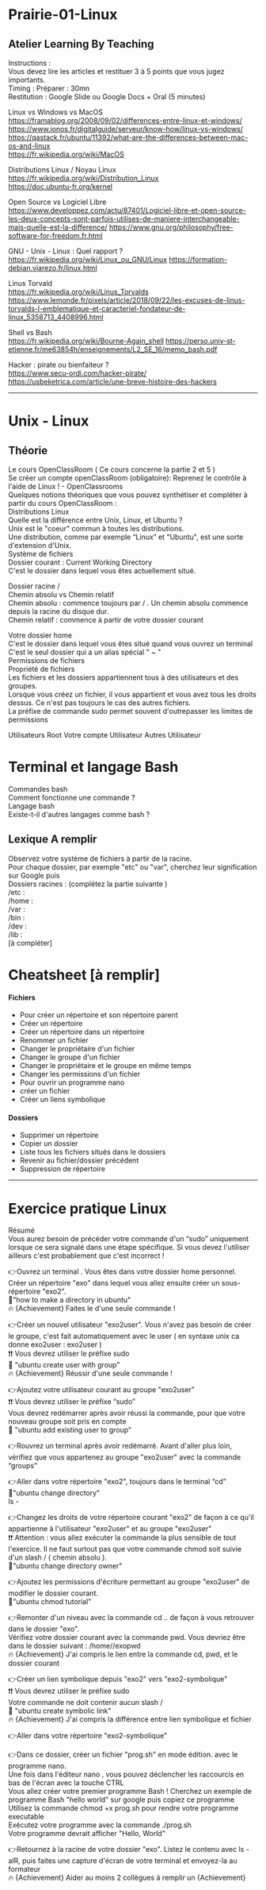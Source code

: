 # Prairie-01-Linux
## Atelier Learning By Teaching

Instructions :	
Vous devez lire les articles et restituer 3 à 5 points que vous jugez importants.  
Timing : Préparer : 30mn  
Restitution : Google Slide ou Google Docs  + Oral (5 minutes)  

Linux vs Windows vs MacOS  
	https://framablog.org/2008/09/02/differences-entre-linux-et-windows/  
	https://www.ionos.fr/digitalguide/serveur/know-how/linux-vs-windows/  
	https://qastack.fr/ubuntu/11392/what-are-the-differences-between-mac-os-and-linux  
	https://fr.wikipedia.org/wiki/MacOS  

Distributions Linux / Noyau Linux    
	https://fr.wikipedia.org/wiki/Distribution_Linux  
	https://doc.ubuntu-fr.org/kernel  
 
Open Source vs Logiciel Libre  
	https://www.developpez.com/actu/87401/Logiciel-libre-et-open-source-les-deux-concepts-sont-parfois-utilises-de-maniere-interchangeable-mais-quelle-est-la-difference/
	https://www.gnu.org/philosophy/free-software-for-freedom.fr.html

GNU - Unix - Linux : Quel rapport ?  
	https://fr.wikipedia.org/wiki/Linux_ou_GNU/Linux
	https://formation-debian.viarezo.fr/linux.html
 
Linus Torvald   
	https://fr.wikipedia.org/wiki/Linus_Torvalds
	https://www.lemonde.fr/pixels/article/2018/09/22/les-excuses-de-linus-torvalds-l-emblematique-et-caracteriel-fondateur-de-linux_5358713_4408996.html

Shell vs Bash  
	https://fr.wikipedia.org/wiki/Bourne-Again_shell
	https://perso.univ-st-etienne.fr/me63854h/enseignements/L2_SE_16/memo_bash.pdf

Hacker : pirate ou bienfaiteur ?  
	https://www.secu-ordi.com/hacker-pirate/
	https://usbeketrica.com/article/une-breve-histoire-des-hackers

 ---------------------------------------------------------------------------------------------------------------------------------------------------------------------------

 # Unix - Linux

## Théorie  
Le cours OpenClassRoom ( Ce cours concerne la partie 2 et 5 )  
Se créer un compte openClassRoom (obligatoire): Reprenez le contrôle à l'aide de Linux ! - OpenClassrooms  
Quelques notions théoriques que vous pouvez synthétiser et compléter à partir du cours OpenClassRoom :  
Distributions Linux  
Quelle est la différence entre Unix, Linux, et Ubuntu ?  
Unix est le "coeur" commun à toutes les distributions.  
Une distribution, comme par exemple “Linux” et "Ubuntu", est une sorte d'extension d'Unix.  
Système de fichiers  
Dossier courant : Current Working Directory  
C'est le dossier dans lequel vous êtes actuellement situé.  


Dossier racine /  
Chemin absolu vs Chemin relatif  
Chemin absolu : commence toujours par / . Un chemin absolu commence depuis la racine du disque dur.  
Chemin relatif : commence à partir de votre dossier courant  


Votre dossier home  
C'est le dossier dans lequel vous êtes situé quand vous ouvrez un terminal  
C'est le seul dossier qui a un alias spécial " ~ "    
Permissions de fichiers  
Propriété de fichiers  
	Les fichiers et les dossiers appartiennent tous à des utilisateurs et des groupes.  
	Lorsque vous créez un fichier, il vous appartient et vous avez tous les droits dessus. Ce n'est pas toujours le cas des autres fichiers.  
	La préfixe de commande sudo permet souvent d'outrepasser les limites de permissions  

Utilisateurs
Root
Votre compte Utilisateur 
Autres Utilisateur

# Terminal et langage Bash  
Commandes bash  
Comment fonctionne une commande ?  
Langage bash  
Existe-t-il d'autres langages comme bash ?

## Lexique A remplir     
Observez votre système de fichiers à partir de la racine.  
Pour chaque dossier, par exemple "etc" ou "var", cherchez leur signification sur Google puis  
Dossiers racines : (complétez la partie suivante )  
	/etc :   
	/home :  
	/var :  
	/bin :     
	/dev :   
	/lib :   
	[à compléter]  

 
# Cheatsheet [à remplir]
#### Fichiers
* Pour créer un répertoire et son répertoire parent
* Créer un répertoire
* Créer un répertoire dans un répertoire
* Renommer un fichier
* Changer le propriétaire d'un fichier
* Changer le groupe d'un fichier
* Changer le propriétaire et le groupe en même temps
* Changer les permissions d'un fichier
* Pour ouvrir un programme nano
* créer un fichier
* Créer un liens symbolique
#### Dossiers
* Supprimer un répertoire
* Copier un dossier
* Liste tous les fichiers situés dans le dossiers
* Revenir au fichier/dossier précédent
* Suppression de répertoire

--------------------------------------------------------------------------------------------------------------------------------------------------------------------

# Exercice pratique Linux

Résumé  
Vous aurez besoin de précéder votre commande d'un “sudo” uniquement lorsque ce sera signalé dans une étape spécifique. Si vous devez l'utiliser ailleurs c'est probablement que c'est incorrect !  

👉Ouvrez un terminal . Vous êtes dans votre dossier home personnel.  
 Créer un répertoire "exo" dans lequel vous allez ensuite créer un sous-répertoire "exo2".  
🔎"how to make a directory in ubuntu"  
🔥 {Achievement} Faites le d'une seule commande !  

👉Créer un nouvel utilisateur "exo2user". Vous n'avez pas besoin de créer le groupe, c'est fait automatiquement avec le user ( en syntaxe unix ca donne exo2user : exo2user )  
❗❗ Vous devrez utiliser le préfixe sudo  
🔎 "ubuntu create user with group"  
🔥 {Achievement} Réussir d'une seule commande !  

👉Ajoutez votre utilisateur courant au groupe "exo2user"  
❗❗ Vous devrez utiliser le préfixe “sudo”  
Vous devrez redémarrer après avoir réussi la commande, pour que votre nouveau groupe soit pris en compte  
🔎 "ubuntu add existing user to group"  

👉Rouvrez un terminal après avoir redémarré. Avant d'aller plus loin, vérifiez que vous appartenez au groupe "exo2user" avec la commande “groups”  

👉Aller dans votre répertoire "exo2", toujours dans le terminal “cd”  
🔎"ubuntu change directory"  
ls -  

👉Changez les droits de votre répertoire courant "exo2" de façon à ce qu'il appartienne à l'utilisateur "exo2user" et au groupe "exo2user"  
❗❗ Attention : vous allez exécuter la commande la plus sensible de tout l'exercice. Il ne faut surtout pas que votre commande chmod soit suivie d'un slash / ( chemin absolu ).  
🔎"ubuntu change directory owner"  

👉Ajoutez les permissions d'écriture permettant au groupe "exo2user" de modifier le dossier courant.  
🔎"ubuntu chmod tutorial"  

👉Remonter d'un niveau avec la commande cd .. de façon à vous retrouver dans le dossier "exo".  
Vérifiez votre dossier courant avec la commande pwd. Vous devriez être dans le dossier suivant : /home/<votre-user>/exopwd  
🔥 {Achievement} J'ai compris le lien entre la commande cd, pwd, et le dossier courant  

👉Créer un lien symbolique depuis "exo2" vers "exo2-symbolique"  
❗❗ Vous devrez utiliser le préfixe sudo  
Votre commande ne doit contenir aucun slash /  
🔎 "ubuntu create symbolic link"  
🔥 {Achievement} J'ai compris la différence entre lien symbolique et fichier  

👉Aller dans votre répertoire "exo2-symbolique"  

👉Dans ce dossier, créer un fichier "prog.sh" en mode édition. avec le programme nano.  
Une fois dans l'éditeur nano , vous pouvez déclencher les raccourcis en bas de l'écran avec la touche CTRL  
Vous allez créer votre premier programme Bash ! Cherchez un exemple de programme Bash "hello world" sur google puis copiez ce programme  
Utilisez la commande chmod +x prog.sh pour rendre votre programme executable  
Exécutez votre programme avec la commande ./prog.sh  
Votre programme devrait afficher "Hello, World"  

👉Retournez à la racine de votre dossier "exo". Listez le contenu avec ls -alR, puis faites une capture d'écran de votre terminal et envoyez-la au formateur  
🔥 {Achievement} Aider au moins 2 collègues à remplir un {Achievement}  


